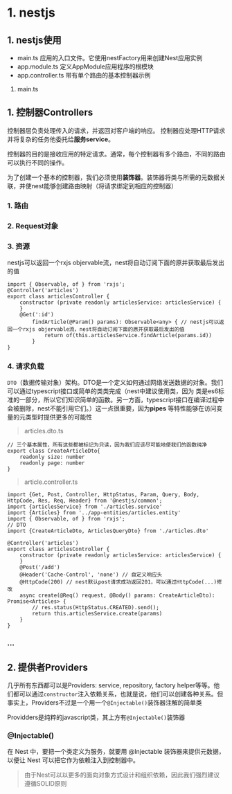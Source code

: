 # 1. nestjs

## 1. nestjs使用
- main.ts 应用的入口文件。它使用nestFactory用来创建Nest应用实例
- app.module.ts 定义AppModule应用程序的根模块
- app.controller.ts 带有单个路由的基本控制器示例
1. main.ts

## 1. 控制器Controllers
控制器层负责处理传入的请求，并返回对客户端的响应。
控制器应处理HTTP请求并将复杂的任务他委托给**服务service**。


控制器的目的是接收应用的特定请求。通常，每个控制器有多个路由，不同的路由可以执行不同的操作。

为了创建一个基本的控制器，我们必须使用**装饰器**。装饰器将类与所需的元数据关联，并使nest能够创建路由映射（将请求绑定到相应的控制器）
### 1. 路由

### 2. Request对象

### 3. 资源
nestjs可以返回一个rxjs objervable流，nest将自动订阅下面的原并获取最后发出的值
```
import { Observable, of } from 'rxjs';
@Controller('articles')
export class articlesController {
    constructor (private readonly articlesService: articlesService) {
    }
    @Get(':id')
        findArticle(@Param() params): Observable<any> { // nestjs可以返回一个rxjs objervable流，nest将自动订阅下面的原并获取最后发出的值
            return of(this.articlesService.findArticle(params.id))
        }
}
```

### 4. 请求负载
```DTO```（数据传输对象）架构。DTO是一个定义如何通过网络发送数据的对象。我们可以通过typescript接口或简单的类类完成（nest中建议使用类，因为
类是es6标准的一部分，所以它们知识简单的函数。另一方面，typescript接口在编译过程中会被删除，nest不能引用它们。）这一点很重要，因为**pipes**
等特性能够在访问变量的元类型时提供更多的可能性

> articles.dto.ts
```
// 三个基本属性，所有这些都被标记为只读，因为我们应该尽可能地使我们的函数纯净
export class CreateArticleDto{
    readonly size: number
    readonly page: number
}
```
> article.controller.ts
```
import {Get, Post, Controller, HttpStatus, Param, Query, Body, HttpCode, Res, Req, Header} from '@nestjs/common';
import {articlesService} from './articles.service'
import {Articles} from '../app-entities/articles.entity'
import { Observable, of } from 'rxjs';
// DTO
import {CreateArticleDto, ArticlesQueryDto} from './articles.dto'

@Controller('articles')
export class articlesController {
    constructor (private readonly articlesService: articlesService) {
    }
    @Post('/add')
    @Header('Cache-Control', 'none') // 自定义响应头
    @HttpCode(200) // nest默认post请求成功返回201，可以通过HttpCode(...)修改
    async create(@Req() request, @Body() params: CreateArticleDto): Promise<Articles> {
        // res.status(HttpStatus.CREATED).send();
        return this.articlesService.create(params)
    }
}

```

### ...

## 2. 提供者Providers
几乎所有东西都可以是Providers: service, repository, factory helper等等。他们都可以通过```constructor```注入依赖关系，也就是说，他们可以创建各种关系。但事实上，Providers不过是一个用一个```@Injectable()```装饰器注解的简单类

Providders是纯粹的javascript类，其上方有```@Injectable()```装饰器
### @Injectable()
在 Nest 中，要把一个类定义为服务，就要用 @Injectable 装饰器来提供元数据，以便让 Nest 可以把它作为依赖注入到控制器中。

> 由于Nest可以以更多的面向对象方式设计和组织依赖，因此我们强烈建议遵循SOLID原则

